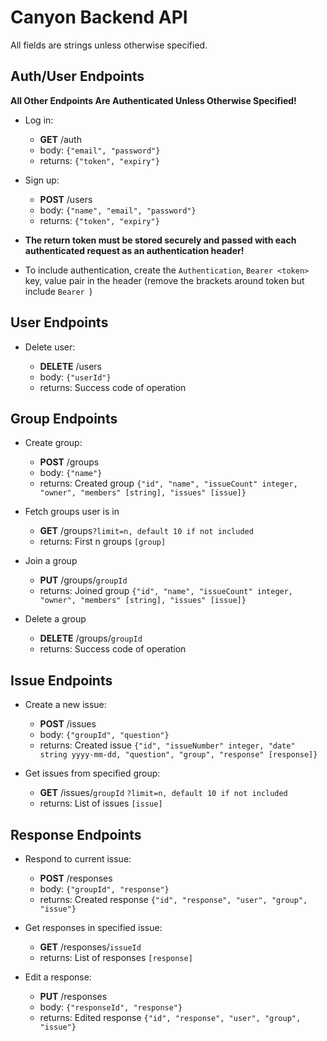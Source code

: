 # Canyon Backend API

All fields are strings unless otherwise specified.

## Auth/User Endpoints

**All Other Endpoints Are Authenticated Unless Otherwise Specified!**

- Log in:

  - **GET** /auth
  - body: `{"email", "password"}`
  - returns: `{"token", "expiry"}`

- Sign up:

  - **POST** /users
  - body: `{"name", "email", "password"}`
  - returns: `{"token", "expiry"}`

- **The return token must be stored securely and passed with each authenticated request as an authentication header!**
- To include authentication, create the `Authentication`, `Bearer <token>` key, value pair in the header (remove the brackets around token but include `Bearer `)

## User Endpoints

- Delete user:

  - **DELETE** /users
  - body: `{"userId"}`
  - returns: Success code of operation

## Group Endpoints

- Create group:

  - **POST** /groups
  - body: `{"name"}`
  - returns: Created group `{"id", "name", "issueCount" integer, "owner", "members" [string], "issues" [issue]}`

- Fetch groups user is in

  - **GET** /groups`?limit=n, default 10 if not included`
  - returns: First n groups `[group]`

- Join a group

  - **PUT** /groups/`groupId`
  - returns: Joined group `{"id", "name", "issueCount" integer, "owner", "members" [string], "issues" [issue]}`

- Delete a group

  - **DELETE** /groups/`groupId`
  - returns: Success code of operation

## Issue Endpoints

- Create a new issue:

  - **POST** /issues
  - body: `{"groupId", "question"}`
  - returns: Created issue `{"id", "issueNumber" integer, "date" string yyyy-mm-dd, "question", "group", "response" [response]}`

- Get issues from specified group:

  - **GET** /issues/`groupId` `?limit=n, default 10 if not included`
  - returns: List of issues `[issue]`

## Response Endpoints

- Respond to current issue:

  - **POST** /responses
  - body: `{"groupId", "response"}`
  - returns: Created response `{"id", "response", "user", "group", "issue"}`

- Get responses in specified issue:

  - **GET** /responses/`issueId`
  - returns: List of responses `[response]`

- Edit a response:

  - **PUT** /responses
  - body: `{"responseId", "response"}`
  - returns: Edited response `{"id", "response", "user", "group", "issue"}`
